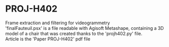 # PROJ-H402
Frame extraction and filtering for videogrammetry <br/>
'finalFauteuil.psx' is a file readable with Agisoft Metashape, containing a 3D model of a chair that was created thanks to the 'projh402.py' file. <br/>
Article is the 'Paper PROJ-H402' pdf file
